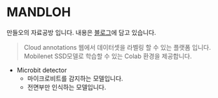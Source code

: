 # MANDLOH
만들오의 자료공방 입니다.
내용은 [블로그]에 담고 있습니다. 

> Cloud annotations
웹에서 데이터셋을 라벨링 할 수 있는 플랫폼 입니다.
Mobilenet SSD모델로 학습할 수 있는 Colab 환경을 제공합니다.

* Microbit detector
  - 마이크로비트를 감지하는 모델입니다.
  - 전면부만 인식하는 모델입니다.

[블로그]:  https://mandloh.tistory.com
